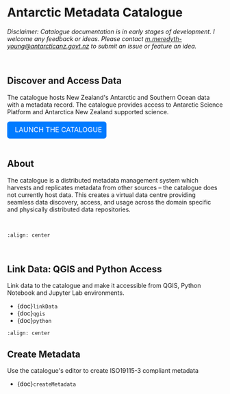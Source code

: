 # Antarctic Metadata Catalogue

<i>Disclaimer: Catalogue documentation is in early stages of development. I welcome any feedback or ideas. Please contact m.meredyth-young@antarcticanz.govt.nz to submit an issue or feature an idea.</i>

<br>

## Discover and Access Data

The catalogue hosts New Zealand's Antarctic and Southern Ocean data with a metadata record. The catalogue provides access to Antarctic Science Platform and Antarctica New Zealand supported science.

<div style="background-color: #007BFF; border: 2px solid #007BFF; border-radius: 6px; padding: 8px; display: inline-block; position: relative;">
    <a style="font-size: 16px; text-decoration: none; color: white; position: relative; top: -1px;" href="https://antcat.antarcticanz.govt.nz/geonetwork">
        <i class="fas fa-chevron-circle-right" style="color: white; margin-right: 8px;"></i> LAUNCH THE CATALOGUE
    </a>
</div>



<br>
<br>

## About

The catalogue is a distributed metadata management system which harvests and replicates metadata from other sources – the catalogue does not currently host data. This creates a virtual data centre providing seamless data discovery, access, and usage across the domain specific and physically distributed data repositories.  

<br>

```{image} image_repositories.png
:align: center
```
<br>

## Link Data: QGIS and Python Access

Link data to the catalogue and make it accessible from QGIS, Python Notebook and Jupyter Lab environments.
- {doc}`linkData`
- {doc}`qgis`
- {doc}`python`

```{image} antcat_clients.png
:align: center
```



## Create Metadata

Use the catalogue's editor to create ISO19115-3 compliant metadata
-  {doc}`createMetadata`

<br>
